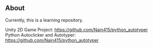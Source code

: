 ## About

Currently, this is a learning repository.

Unity 2D Game Project: https://github.com/Nain415/python_autotyper
Python Autoclicker and Autotyper: https://github.com/Nain415/python_autotyper
